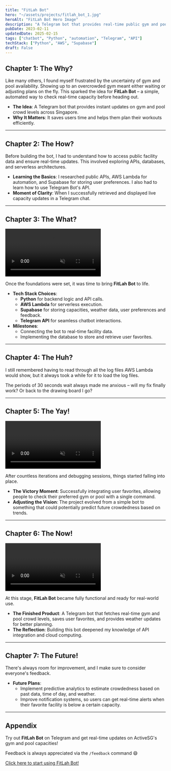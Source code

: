 ```yaml
---
title: "FitLah Bot"
hero: "~/assets/projects/fitlah_bot_1.jpg"
heroAlt: "FitLah Bot Hero Image"
description: "A Telegram bot that provides real-time public gym and pool capacity in Singapore, helping users plan their workouts efficiently."
pubDate: 2023-02-11
updatedDate: 2025-02-15
tags: ["chatbot", "Python", "automation", "Telegram", "API"]
techStack: ["Python", "AWS", "Supabase"]
draft: False
---
```


## Chapter 1: The Why?

Like many others, I found myself frustrated by the uncertainty of gym and pool availability. Showing up to an overcrowded gym meant either waiting or adjusting plans on the fly. This sparked the idea for **FitLah Bot** &ndash; a simple, automated way to check real-time capacity before heading out.

- **The Idea**: A Telegram bot that provides instant updates on gym and pool crowd levels across Singapore.
- **Why It Matters**: It saves users time and helps them plan their workouts efficiently.

---

## Chapter 2: The How?

Before building the bot, I had to understand how to access public facility data and ensure real-time updates. This involved exploring APIs, databases, and serverless architectures.

- **Learning the Basics**: I researched public APIs, AWS Lambda for automation, and Supabase for storing user preferences. I also had to learn how to use Telegram Bot's API.
- **Moment of Clarity**: When I successfully retrieved and displayed live capacity updates in a Telegram chat.

---

## Chapter 3: The What?

<video autoplay loop muted playsinline class="w-5/6 h-auto text-white pointer-events-none cursor-none" aria-label="Demo of FitLah bot">
  <source src="/projects/fitlah_bot_start.webm" type="video/webm">
  <source src="/projects/fitlah_bot_start.mp4" type="video/mp4">
  Your browser does not support the video tag.
</video>

Once the foundations were set, it was time to bring **FitLah Bot** to life.

- **Tech Stack Choices**:
  - **Python** for backend logic and API calls.
  - **AWS Lambda** for serverless execution.
  - **Supabase** for storing capacities, weather data, user preferences and feedback.
  - **Telegram API** for seamless chatbot interactions.
- **Milestones**:
  - Connecting the bot to real-time facility data.
  - Implementing the database to store and retrieve user favorites.

---

## Chapter 4: The Huh?

I still remembered having to read through all the log files AWS Lambda would show, but it always took a while for it to load the log files.

The periods of 30 seconds wait always made me anxious &ndash; will my fix finally work? Or back to the drawing board I go?

---

## Chapter 5: The Yay!

<video autoplay loop muted playsinline class="w-5/6 h-auto text-white pointer-events-none cursor-none z-50" aria-label="Demo of FitLah bot adding user's favourites">
  <source src="/projects/fitlah_bot_addfav.webm" type="video/webm">
  <source src="/projects/fitlah_bot_addfav.mp4" type="video/mp4">
  Your browser does not support the video tag.
</video>

After countless iterations and debugging sessions, things started falling into place.

- **The Victory Moment**: Successfully integrating user favorites, allowing people to check their preferred gym or pool with a single command.
- **Adjusting the Vision**: The project evolved from a simple bot to something that could potentially predict future crowdedness based on trends.

---

## Chapter 6: The Now!

<video autoplay loop muted playsinline class="w-5/6 h-auto text-white pointer-events-none cursor-none" aria-label="Demo of FitLah bot showing user's favourites">
  <source src="/projects/fitlah_bot_showfav.webm" type="video/webm">
  <source src="/projects/fitlah_bot_showfav.mp4" type="video/mp4">
  Your browser does not support the video tag.
</video>

At this stage, **FitLah Bot** became fully functional and ready for real-world use.

- **The Finished Product**: A Telegram bot that fetches real-time gym and pool crowd levels, saves user favorites, and provides weather updates for better planning.
- **The Reflection**: Building this bot deepened my knowledge of API integration and cloud computing.

---

## Chapter 7: The Future!

There's always room for improvement, and I make sure to consider everyone's feedback.

- **Future Plans**:
  - Implement predictive analytics to estimate crowdedness based on past data, time of day, and weather.
  - Improve notification systems, so users can get real-time alerts when their favorite facility is below a certain capacity.

---

## Appendix

Try out **FitLah Bot** on Telegram and get real-time updates on ActiveSG's gym and pool capacities!

Feedback is always appreciated via the `/feedback` command 😄

[Click here to start using FitLah Bot!](https://t.me/fitlahsg_bot)
